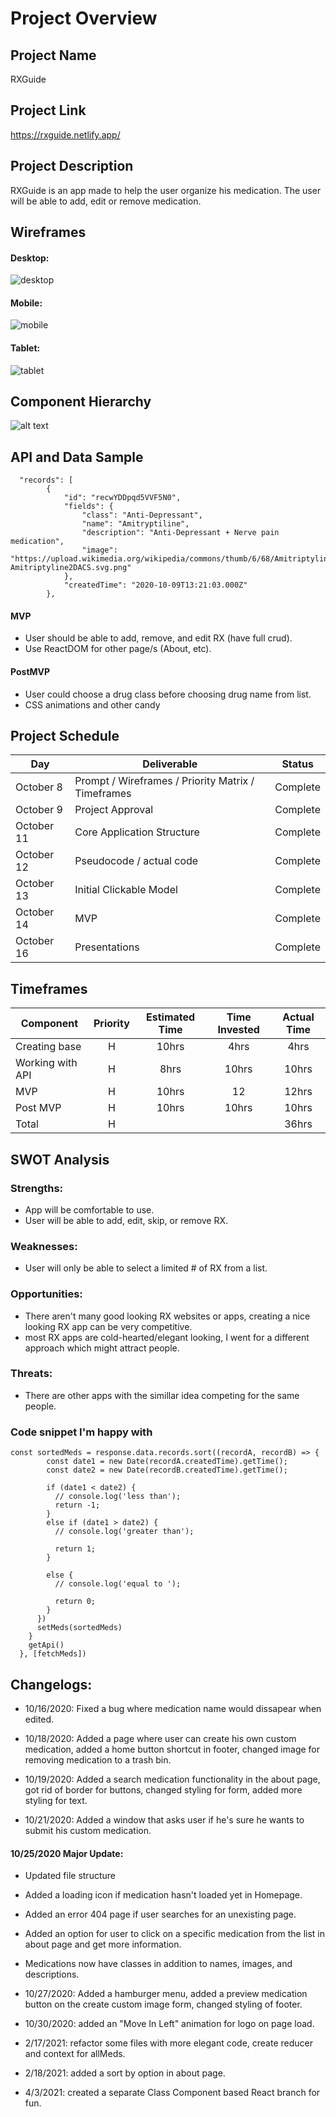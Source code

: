 # Project Overview

## Project Name

RXGuide

## Project Link

https://rxguide.netlify.app/

## Project Description

RXGuide is an app made to help the user organize his medication.
The user will be able to add, edit or remove medication.

## Wireframes

#### Desktop:

![desktop](https://i.imgur.com/nGl2Pbi.png)

#### Mobile:

![mobile](https://i.imgur.com/1d2Rrpz.png)

#### Tablet:

![tablet](https://i.imgur.com/5UDLN0K.png)

## Component Hierarchy

![alt text](https://i.imgur.com/4WMSkTa.png)

## API and Data Sample

```
  "records": [
        {
            "id": "recwYDDpqd5VVF5N0",
            "fields": {
                "class": "Anti-Depressant",
                "name": "Amitryptiline",
                "description": "Anti-Depressant + Nerve pain medication",
                "image": "https://upload.wikimedia.org/wikipedia/commons/thumb/6/68/Amitriptyline2DACS.svg/1200px-Amitriptyline2DACS.svg.png"
            },
            "createdTime": "2020-10-09T13:21:03.000Z"
        },

```

#### MVP

- User should be able to add, remove, and edit RX (have full crud).
- Use ReactDOM for other page/s (About, etc).

#### PostMVP

- User could choose a drug class before choosing drug name from list.
- CSS animations and other candy

## Project Schedule

| Day        | Deliverable                                        | Status   |
| ---------- | -------------------------------------------------- | -------- |
| October 8  | Prompt / Wireframes / Priority Matrix / Timeframes | Complete |
| October 9  | Project Approval                                   | Complete |
| October 11 | Core Application Structure                         | Complete |
| October 12 | Pseudocode / actual code                           | Complete |
| October 13 | Initial Clickable Model                            | Complete |
| October 14 | MVP                                                | Complete |
| October 16 | Presentations                                      | Complete |

## Timeframes

| Component        | Priority | Estimated Time | Time Invested | Actual Time |
| ---------------- | :------: | :------------: | :-----------: | :---------: |
| Creating base    |    H     |     10hrs      |     4hrs      |    4hrs     |
| Working with API |    H     |      8hrs      |     10hrs     |    10hrs    |
| MVP              |    H     |     10hrs      |      12       |    12hrs    |
| Post MVP         |    H     |     10hrs      |     10hrs     |    10hrs    |
| Total            |    H     |                |               |    36hrs    |

## SWOT Analysis

### Strengths:

- App will be comfortable to use.
- User will be able to add, edit, skip, or remove RX.

### Weaknesses:

- User will only be able to select a limited # of RX from a list.

### Opportunities:

- There aren't many good looking RX websites or apps, creating a nice looking RX app can be very competitive.
- most RX apps are cold-hearted/elegant looking, I went for a different approach which might attract people.

### Threats:

- There are other apps with the simillar idea competing for the same people.

### Code snippet I'm happy with

```
const sortedMeds = response.data.records.sort((recordA, recordB) => {
        const date1 = new Date(recordA.createdTime).getTime();
        const date2 = new Date(recordB.createdTime).getTime();

        if (date1 < date2) {
          // console.log('less than');
          return -1;
        }
        else if (date1 > date2) {
          // console.log('greater than');

          return 1;
        }

        else {
          // console.log('equal to ');

          return 0;
        }
      })
      setMeds(sortedMeds)
    }
    getApi()
  }, [fetchMeds])
```

## Changelogs:

- 10/16/2020: Fixed a bug where medication name would dissapear when edited.

- 10/18/2020: Added a page where user can create his own custom medication, added a home button shortcut in footer, changed image for removing medication to a trash bin.

- 10/19/2020: Added a search medication functionality in the about page, got rid of border for buttons, changed styling for form, added more styling for text.

- 10/21/2020: Added a window that asks user if he's sure he wants to submit his custom medication.

#### 10/25/2020 Major Update:

- Updated file structure
- Added a loading icon if medication hasn't loaded yet in Homepage.
- Added an error 404 page if user searches for an unexisting page.
- Added an option for user to click on a specific medication from the list in about page and get more information.
- Medications now have classes in addition to names, images, and descriptions.

- 10/27/2020: Added a hamburger menu, added a preview medication button on the create custom image form, changed styling of footer.

- 10/30/2020: added an "Move In Left" animation for logo on page load.

- 2/17/2021: refactor some files with more elegant code, create reducer and context for allMeds.

- 2/18/2021: added a sort by option in about page.

- 4/3/2021: created a separate Class Component based React branch for fun.
